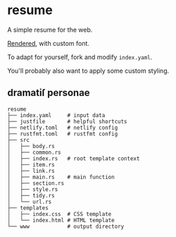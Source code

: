 # resume

A simple resume for the web.

[Rendered](https://rodarmor.com/resume/), with custom font.

To adapt for yourself, fork and modify `index.yaml`.

You'll probably also want to apply some custom styling.

## dramatiſ personae

```
resume
├── index.yaml     # input data
├── justfile       # helpful shortcuts
├── netlify.toml   # netlify config
├── rustfmt.toml   # rustfmt config
├── src
│   ├── body.rs
│   ├── common.rs
│   ├── index.rs   # root template context
│   ├── item.rs
│   ├── link.rs
│   ├── main.rs    # main function
│   ├── section.rs
│   ├── style.rs
│   ├── tidy.rs
│   └── url.rs
├── templates
│   ├── index.css  # CSS template
│   └── index.html # HTML template
└── www            # output directory
```
